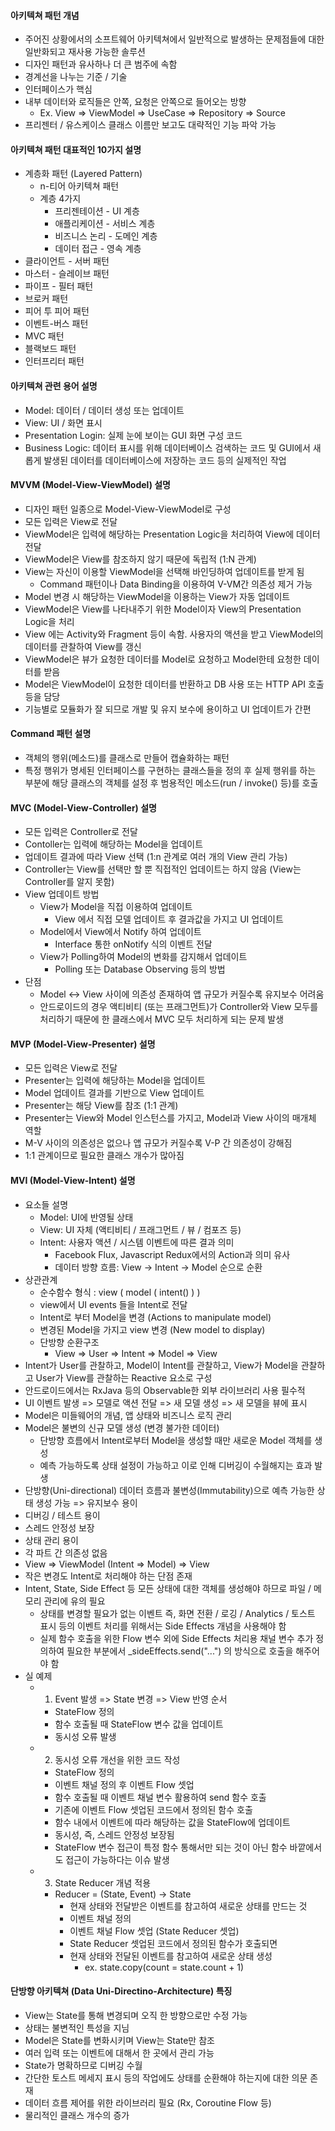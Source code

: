 #### 아키텍쳐 패턴 개념

- 주어진 상황에서의 소프트웨어 아키텍쳐에서 일반적으로 발생하는 문제점들에 대한 일반화되고 재사용 가능한 솔루션
- 디자인 패턴과 유사하나 더 큰 범주에 속함
- 경계선을 나누는 기준 / 기술
- 인터페이스가 핵심
- 내부 데이터와 로직들은 안쪽, 요청은 안쪽으로 들어오는 방향
  - Ex. View => ViewModel => UseCase => Repository => Source
- 프리젠터 / 유스케이스 클래스 이름만 보고도 대략적인 기능 파악 가능

#### 아키텍쳐 패턴 대표적인 10가지 설명

- 계층화 패턴 (Layered Pattern)
  - n-티어 아키텍쳐 패턴
  - 계층 4가지
    - 프리젠테이션 - UI 계층
    - 애플리케이션 - 서비스 계층
    - 비즈니스 논리 - 도메인 계층
    - 데이터 접근 - 영속 계층
- 클라이언트 - 서버 패턴
- 마스터 - 슬레이브 패턴
- 파이프 - 필터 패턴
- 브로커 패턴
- 피어 투 피어 패턴
- 이벤트-버스 패턴
- MVC 패턴
- 블랙보드 패턴
- 인터프리터 패턴

#### 아키텍쳐 관련 용어 설명

- Model: 데이터 / 데이터 생성 또는 업데이트
- View: UI / 화면 표시
- Presentation Login: 실제 눈에 보이는 GUI 화면 구성 코드
- Business Logic: 데이터 표시를 위해 데이터베이스 검색하는 코드 및 GUI에서 새롭게 발생된 데이터를 데이터베이스에 저장하는 코드 등의 실제적인 작업

#### MVVM (Model-View-ViewModel) 설명

- 디자인 패턴 일종으로 Model-View-ViewModel로 구성
- 모든 입력은 View로 전달
- ViewModel은 입력에 해당하는 Presentation Logic을 처리하여 View에 데이터 전달
- ViewModel은 View를 참조하지 않기 때문에 독립적 (1:N 관계)
- View는 자신이 이용할 ViewModel을 선택해 바인딩하여 업데이트를 받게 됨
  - Command 패턴이나 Data Binding을 이용하여 V-VM간 의존성 제거 가능
- Model 변경 시 해당하는 ViewModel을 이용하는 View가 자동 업데이트
- ViewModel은 View를 나타내주기 위한 Model이자 View의 Presentation Logic을 처리
- View 에는 Activity와 Fragment 등이 속함. 사용자의 액션을 받고 ViewModel의 데이터를 관찰하여 View를 갱신
- ViewModel은 뷰가 요청한 데이터를 Model로 요청하고 Model한테 요청한 데이터를 받음
- Model은 ViewModel이 요청한 데이터를 반환하고 DB 사용 또는 HTTP API 호출 등을 담당
- 기능별로 모듈화가 잘 되므로 개발 및 유지 보수에 용이하고 UI 업데이트가 간편

#### Command 패턴 설명

- 객체의 행위(메소드)를 클래스로 만들어 캡슐화하는 패턴
- 특정 행위가 명세된 인터페이스를 구현하는 클래스들을 정의 후 실제 행위를 하는 부분에 해당 클래스의 객체를 설정 후 범용적인 메소드(run / invoke() 등)를 호출

#### MVC (Model-View-Controller) 설명

- 모든 입력은 Controller로 전달
- Contoller는 입력에 해당하는 Model을 업데이트
- 업데이트 결과에 따라 View 선택 (1:n 관계로 여러 개의 View 관리 가능)
- Controller는 View를 선택만 할 뿐 직접적인 업데이트는 하지 않음 (View는 Controller를 알지 못함)
- View 업데이트 방법
  - View가 Model을 직접 이용하여 업데이트
    - View 에서 직접 모델 업데이트 후 결과값을 가지고 UI 업데이트
  - Model에서 View에서 Notify 하여 업데이트
    - Interface 통한 onNotify 식의 이벤트 전달
  - View가 Polling하여 Model의 변화를 감지해서 업데이트
    - Polling 또는 Database Observing 등의 방법
- 단점
  - Model <-> View 사이에 의존성 존재하여 앱 규모가 커질수록 유지보수 어려움
  - 안드로이드의 경우 액티비티 (또는 프래그먼트)가 Controller와 View 모두를 처리하기 때문에 한 클래스에서 MVC 모두 처리하게 되는 문제 발생

#### MVP (Model-View-Presenter) 설명

- 모든 입력은 View로 전달
- Presenter는 입력에 해당하는 Model을 업데이트
- Model 업데이트 결과를 기반으로 View 업데이트
- Presenter는 해당 View를 참조 (1:1 관계)
- Presenter는 View와 Model 인스턴스를 가지고, Model과 View 사이의 매개체 역할
- M-V 사이의 의존성은 없으나 앱 규모가 커질수록 V-P 간 의존성이 강해짐
- 1:1 관계이므로 필요한 클래스 개수가 많아짐

#### MVI (Model-View-Intent) 설명

- 요소들 설명
  - Model: UI에 반영될 상태
  - View: UI 자체 (액티비티 / 프래그먼트 / 뷰 / 컴포즈 등)
  - Intent: 사용자 액션 / 시스템 이벤트에 따른 결과 의미
    - Facebook Flux, Javascript Redux에서의 Action과 의미 유사
    - 데이터 방향 흐름: View -> Intent -> Model 순으로 순환
- 상관관계
  - 순수함수 형식 : view ( model ( intent() ) )
  - view에서 UI events 들을 Intent로 전달
  - Intent로 부터 Model을 변경 (Actions to manipulate model)
  - 변경된 Model을 가지고 view 변경 (New model to display)
  - 단방향 순환구조
    - View => User => Intent => Model => View
- Intent가 User를 관찰하고, Model이 Intent를 관찰하고, View가 Model을 관찰하고 User가 View를 관찰하는 Reactive 요소로 구성
- 안드로이드에서는 RxJava 등의 Observable한 외부 라이브러리 사용 필수적
- UI 이벤트 발생 => 모델로 액션 전달 => 새 모델 생성 => 새 모델을 뷰에 표시
- Model은 미들웨어의 개념, 앱 상태와 비즈니스 로직 관리
- Model은 불변의 신규 모델 생성 (변경 불가한 데이터)
  - 단방향 흐름에서 Intent로부터 Model을 생성할 때만 새로운 Model 객체를 생성
  - 예측 가능하도록 상태 설정이 가능하고 이로 인해 디버깅이 수월해지는 효과 발생
- 단방향(Uni-directional) 데이터 흐름과 불변성(Immutability)으로 예측 가능한 상태 생성 가능 => 유지보수 용이
- 디버깅 / 테스트 용이
- 스레드 안정성 보장
- 상태 관리 용이
- 각 파트 간 의존성 없음
- View => ViewModel (Intent => Model) => View
- 작은 변경도 Intent로 처리해야 하는 단점 존재
- Intent, State, Side Effect 등 모든 상태에 대한 객체를 생성해야 하므로 파일 / 메모리 관리에 유의 필요
  - 상태를 변경할 필요가 없는 이벤트 즉, 화면 전환 / 로깅 / Analytics / 토스트 표시 등의 이벤트 처리를 위해서는 Side Effects 개념을 사용해야 함
  - 실제 함수 호출을 위한 Flow 변수 외에 Side Effects 처리용 채널 변수 추가 정의하여 필요한 부분에서 _sideEffects.send("...") 의 방식으로 호출을 해주어야 함
- 실 예제
  - 1. Event 발생 => State 변경 => View 반영 순서
    - StateFlow 정의
    - 함수 호출될 때 StateFlow 변수 값을 업데이트
    - 동시성 오류 발생
  - 2. 동시성 오류 개선을 위한 코드 작성
    - StateFlow 정의
    - 이벤트 채널 정의 후 이벤트 Flow 셋업
    - 함수 호출될 때 이벤트 채널 변수 활용하여 send 함수 호출
    - 기존에 이벤트 Flow 셋업된 코드에서 정의된 함수 호출
    - 함수 내에서 이벤트에 따라 해당하는 값을 StateFlow에 업데이트
    - 동시성, 즉, 스레드 안정성 보장됨
    - StateFlow 변수 접근이 특정 함수 통해서만 되는 것이 아닌 함수 바깥에서도 접근이 가능하다는 이슈 발생
  - 3. State Reducer 개념 적용
    - Reducer = (State, Event) -> State
      - 현재 상태와 전달받은 이벤트를 참고하여 새로운 상태를 만드는 것
      - 이벤트 채널 정의
      - 이벤트 채널 Flow 셋업 (State Reducer 셋업)
      - State Reducer 셋업된 코드에서 정의된 함수가 호출되면
      - 현재 상태와 전달된 이벤트를 참고하여 새로운 상태 생성
        - ex. state.copy(count = state.count + 1)

#### 단방향 아키텍쳐 (Data Uni-Directino-Architecture) 특징

- View는 State를 통해 변경되며 오직 한 방향으로만 수정 가능
- 상태는 불변적인 특성을 지님
- Model은 State를 변화시키며 View는 State만 참조
- 여러 입력 또는 이벤트에 대해서 한 곳에서 관리 가능
- State가 명확하므로 디버깅 수월
- 간단한 토스트 메세지 표시 등의 작업에도 상태를 순환해야 하는지에 대한 의문 존재
- 데이터 흐름 제어를 위한 라이브러리 필요 (Rx, Coroutine Flow 등)
- 물리적인 클래스 개수의 증가